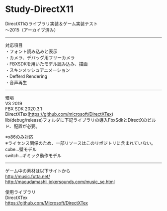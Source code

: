 # Study-DirectX11
DirectX11のライブラリ実装＆ゲーム実装テスト<br>
～2015（アーカイブ済み）

----
対応項目<br>
・フォント読み込みと表示<br>
・カメラ、デバッグ用フリーカメラ<br>
・FBXSDKを用いたモデル読み込み、描画<br>
・スキンメッシュアニメーション<br>
・Defferd Rendering<br>
・音声再生

----
環境<br>
VS 2019<br>
FBX SDK 2020.3.1<br>
DirectXTex(https://github.com/microsoft/DirectXTex)<br>
lib(debug/release)フォルダに下記ライブラリの導入FbxSdkとDirectXのビルド、配置が必要。<br>

※x86のみ対応<br>
※ライセンス関係のため、一部リソースはこのリポジトリに含まれていない。<br>
cube...壁モデル<br>
switch...ギミック動作モデル<br>

----
ゲーム中の素材は以下サイトから<br>
http://music.futta.net/<br>
http://maoudamashii.jokersounds.com/music_se.html<br>

使用ライブラリ<br>
DirectXTex<br>
https://github.com/Microsoft/DirectXTex<br>
